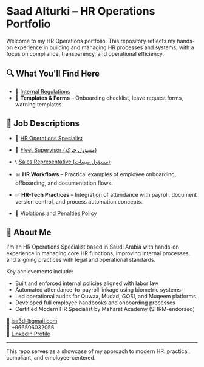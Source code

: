 # Saad Alturki – HR Operations Portfolio

Welcome to my HR Operations portfolio. This repository reflects my hands-on experience in building and managing HR processes and systems, with a focus on compliance, transparency, and operational efficiency.

## 🔍 What You'll Find Here
- 📘 [Internal Regulations](./policies/internal-regulations.md)
- 🧾 **Templates & Forms** – Onboarding checklist, leave request forms, warning templates.
## 📄 Job Descriptions

- 👥 [HR Operations Specialist](./job-descriptions/hr-operations.md)
- 🚚 [Fleet Supervisor (مسؤول حركة)](./job-descriptions/fleet-supervisor.md)
- 📞 [Sales Representative (مسؤول مبيعات)](./job-descriptions/sales-representative.md)

- 📊 **HR Workflows** – Practical examples of employee onboarding, offboarding, and documentation flows.
- ✅ **HR-Tech Practices** – Integration of attendance with payroll, document version control, and process automation concepts.
- 🚫 [Violations and Penalties Policy](violations-and-penalties.md)

## 💼 About Me

I'm an HR Operations Specialist based in Saudi Arabia with hands-on experience in managing core HR functions, improving internal processes, and aligning practices with legal and operational standards.

Key achievements include:
- Built and enforced internal policies aligned with labor law
- Automated attendance-to-payroll linkage using biometric systems
- Led operational audits for Quwaa, Mudad, GOSI, and Muqeem platforms
- Developed full employee handbooks and onboarding processes
- Certified Modern HR Specialist by Maharat Academy (SHRM-endorsed)

📧 isa3di@gmail.com  
📱 +966506032056  
🔗 [LinkedIn Profile](https://www.linkedin.com/in/saad-alturki-753483271)

---

This repo serves as a showcase of my approach to modern HR: practical, compliant, and employee-centered.
